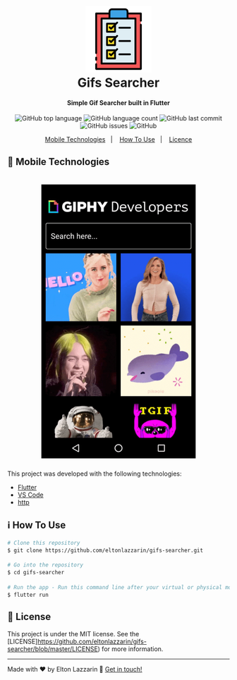 <h1 align="center">
    <img alt="Logo Icon" src="https://github.com/eltonlazzarin/todo-list/blob/master/screenshots/icon/todolist.svg" height="150px" width="150px" /> 
    <br>
    Gifs Searcher
</h1>

<h4 align="center">
  Simple Gif Searcher built in Flutter
</h4>
<p align="center">
  <img alt="GitHub top language" src="https://img.shields.io/github/languages/top/eltonlazzarin/gifs-searcher">

  <img alt="GitHub language count" src="https://img.shields.io/github/languages/count/eltonlazzarin/gifs-searcher">

  <img alt="GitHub last commit" src="https://img.shields.io/github/last-commit/eltonlazzarin/gifs-searcher">

  <img alt="GitHub issues" src="https://img.shields.io/github/issues/eltonlazzarin/gifs-searcher">
  
  <img alt="GitHub" src="https://img.shields.io/github/license/eltonlazzarin/gifs-searcher">

<p align="center">
  <a href="#rocket-mobile-technologies">Mobile Technologies</a>&nbsp;&nbsp;&nbsp;|&nbsp;&nbsp;&nbsp;
  <a href="#information_source-how-to-use">How To Use</a>&nbsp;&nbsp;&nbsp;|&nbsp;&nbsp;&nbsp;
  <a href="#memo-license">Licence</a>
</p>

## :rocket: Mobile Technologies

<h1 align="center">
    <img alt="Gifs Searcher Image" src="https://github.com/eltonlazzarin/gifs-searcher/blob/master/screenshots/gifssearcher.gif" hight="380" width="350" />
</h1>

This project was developed with the following technologies:

- [Flutter](https://github.com/flutter/flutter)
- [VS Code](https://code.visualstudio.com)
- [http](https://pub.dev/packages/http)

## :information_source: How To Use

```bash
# Clone this repository
$ git clone https://github.com/eltonlazzarin/gifs-searcher.git

# Go into the repository
$ cd gifs-searcher

# Run the app - Run this command line after your virtual or physical mobile be connected on your computer
$ flutter run
```

## :memo: License

This project is under the MIT license. See the [LICENSE]https://github.com/eltonlazzarin/gifs-searcher/blob/master/LICENSE) for more information.

---

Made with ♥ by Elton Lazzarin :wave: [Get in touch!](https://www.linkedin.com/in/eltonlazzarin/)
